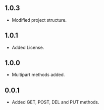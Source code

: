 ## 1.0.3
* Modified project structure.

## 1.0.1
* Added License.

## 1.0.0
* Multipart methods added.

## 0.0.1
* Added GET, POST, DEL and PUT methods.
